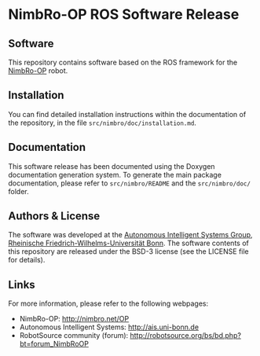 NimbRo-OP ROS Software Release
==============================

Software
--------
This repository contains software based on the ROS framework for the [NimbRo-OP](http://nimbro.net/OP) robot.

Installation
------------
You can find detailed installation instructions within the documentation of the repository, in the file `src/nimbro/doc/installation.md`.

Documentation
-------------
This software release has been documented using the Doxygen documentation generation system. To generate
the main package documentation, please refer to `src/nimbro/README` and the `src/nimbro/doc/` folder.

Authors & License
-----------------
The software was developed at the [Autonomous Intelligent Systems Group](http://ais.uni-bonn.de),
[Rheinische Friedrich-Wilhelms-Universität Bonn](http://www.uni-bonn.de). The software contents of this repository are released
under the BSD-3 license (see the LICENSE file for details).

Links
-----
For more information, please refer to the following webpages:

* NimbRo-OP: http://nimbro.net/OP
* Autonomous Intelligent Systems: http://ais.uni-bonn.de
* RobotSource community (forum): http://robotsource.org/bs/bd.php?bt=forum_NimbRoOP
